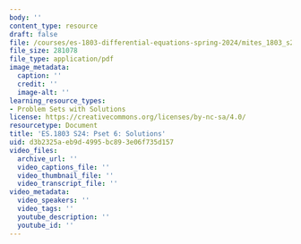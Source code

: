 ```yaml
---
body: ''
content_type: resource
draft: false
file: /courses/es-1803-differential-equations-spring-2024/mites_1803_s24_ps6-qa.pdf
file_size: 281078
file_type: application/pdf
image_metadata:
  caption: ''
  credit: ''
  image-alt: ''
learning_resource_types:
- Problem Sets with Solutions
license: https://creativecommons.org/licenses/by-nc-sa/4.0/
resourcetype: Document
title: 'ES.1803 S24: Pset 6: Solutions'
uid: d3b2325a-eb9d-4995-bc89-3e06f735d157
video_files:
  archive_url: ''
  video_captions_file: ''
  video_thumbnail_file: ''
  video_transcript_file: ''
video_metadata:
  video_speakers: ''
  video_tags: ''
  youtube_description: ''
  youtube_id: ''
---
```

